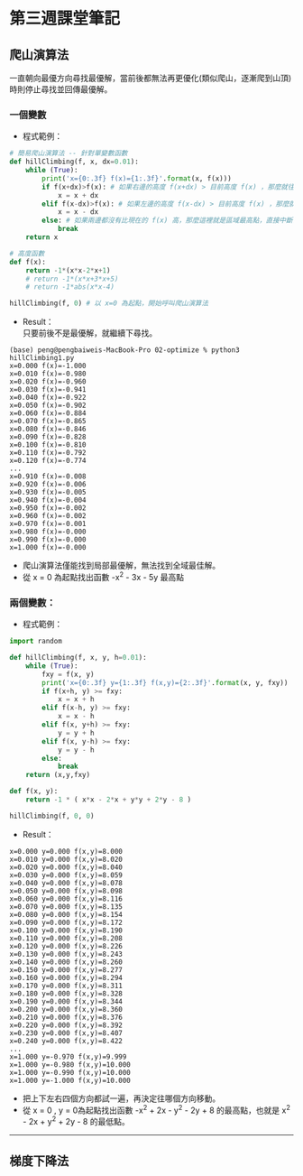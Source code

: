 # 第三週課堂筆記

## 爬山演算法
一直朝向最優方向尋找最優解，當前後都無法再更優化(類似爬山，逐漸爬到山頂)時則停止尋找並回傳最優解。

### 一個變數
* 程式範例：
```py
# 簡易爬山演算法 -- 針對單變數函數
def hillClimbing(f, x, dx=0.01):
    while (True):
        print('x={0:.3f} f(x)={1:.3f}'.format(x, f(x)))
        if f(x+dx)>f(x): # 如果右邊的高度 f(x+dx) > 目前高度 f(x) ，那麼就往右走
            x = x + dx
        elif f(x-dx)>f(x): # 如果左邊的高度 f(x-dx) > 目前高度 f(x) ，那麼就往左走
            x = x - dx
        else: # 如果兩邊都沒有比現在的 f(x) 高，那麼這裡就是區域最高點，直接中斷傳回
            break
    return x

# 高度函數
def f(x):
    return -1*(x*x-2*x+1)
    # return -1*(x*x+3*x+5)
    # return -1*abs(x*x-4)

hillClimbing(f, 0) # 以 x=0 為起點，開始呼叫爬山演算法
```

* Result：<br>
只要前後不是最優解，就繼續下尋找。
```
(base) peng@pengbaiweis-MacBook-Pro 02-optimize % python3 hillClimbing1.py 
x=0.000 f(x)=-1.000
x=0.010 f(x)=-0.980
x=0.020 f(x)=-0.960
x=0.030 f(x)=-0.941
x=0.040 f(x)=-0.922
x=0.050 f(x)=-0.902
x=0.060 f(x)=-0.884
x=0.070 f(x)=-0.865
x=0.080 f(x)=-0.846
x=0.090 f(x)=-0.828
x=0.100 f(x)=-0.810
x=0.110 f(x)=-0.792
x=0.120 f(x)=-0.774
...
x=0.910 f(x)=-0.008
x=0.920 f(x)=-0.006
x=0.930 f(x)=-0.005
x=0.940 f(x)=-0.004
x=0.950 f(x)=-0.002
x=0.960 f(x)=-0.002
x=0.970 f(x)=-0.001
x=0.980 f(x)=-0.000
x=0.990 f(x)=-0.000
x=1.000 f(x)=-0.000
```
* 爬山演算法僅能找到局部最優解，無法找到全域最佳解。
* 從 x = 0 為起點找出函數 -x<sup>2</sup> - 3x - 5y 最高點

### 兩個變數：
* 程式範例：
```py
import random

def hillClimbing(f, x, y, h=0.01):
    while (True):
        fxy = f(x, y)
        print('x={0:.3f} y={1:.3f} f(x,y)={2:.3f}'.format(x, y, fxy))
        if f(x+h, y) >= fxy:
            x = x + h
        elif f(x-h, y) >= fxy:
            x = x - h
        elif f(x, y+h) >= fxy:
            y = y + h
        elif f(x, y-h) >= fxy:
            y = y - h
        else:
            break
    return (x,y,fxy)

def f(x, y):
    return -1 * ( x*x - 2*x + y*y + 2*y - 8 )

hillClimbing(f, 0, 0)
```

* Result：<br>
```
x=0.000 y=0.000 f(x,y)=8.000
x=0.010 y=0.000 f(x,y)=8.020
x=0.020 y=0.000 f(x,y)=8.040
x=0.030 y=0.000 f(x,y)=8.059
x=0.040 y=0.000 f(x,y)=8.078
x=0.050 y=0.000 f(x,y)=8.098
x=0.060 y=0.000 f(x,y)=8.116
x=0.070 y=0.000 f(x,y)=8.135
x=0.080 y=0.000 f(x,y)=8.154
x=0.090 y=0.000 f(x,y)=8.172
x=0.100 y=0.000 f(x,y)=8.190
x=0.110 y=0.000 f(x,y)=8.208
x=0.120 y=0.000 f(x,y)=8.226
x=0.130 y=0.000 f(x,y)=8.243
x=0.140 y=0.000 f(x,y)=8.260
x=0.150 y=0.000 f(x,y)=8.277
x=0.160 y=0.000 f(x,y)=8.294
x=0.170 y=0.000 f(x,y)=8.311
x=0.180 y=0.000 f(x,y)=8.328
x=0.190 y=0.000 f(x,y)=8.344
x=0.200 y=0.000 f(x,y)=8.360
x=0.210 y=0.000 f(x,y)=8.376
x=0.220 y=0.000 f(x,y)=8.392
x=0.230 y=0.000 f(x,y)=8.407
x=0.240 y=0.000 f(x,y)=8.422
...
x=1.000 y=-0.970 f(x,y)=9.999
x=1.000 y=-0.980 f(x,y)=10.000
x=1.000 y=-0.990 f(x,y)=10.000
x=1.000 y=-1.000 f(x,y)=10.000
```
* 把上下左右四個方向都試一遍，再決定往哪個方向移動。
* 從 x = 0 , y = 0為起點找出函數 -x<sup>2</sup> + 2x - y<sup>2</sup> - 2y + 8 的最高點，也就是 x<sup>2</sup> - 2x + y<sup>2</sup> + 2y - 8 的最低點。

---

## 梯度下降法
